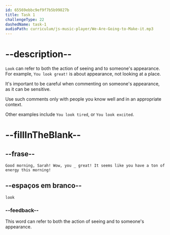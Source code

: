 ```yaml
---
id: 65569ebbc9ef9f7b5b99827b
title: Task 1
challengeType: 22
dashedName: task-1
audioPath: curriculum/js-music-player/We-Are-Going-to-Make-it.mp3
---
```


# --description--

`Look` can refer to both the action of seeing and to someone's appearance. For example, `You look great!` is about appearance, not looking at a place.

It's important to be careful when commenting on someone's appearance, as it can be sensitive.

Use such comments only with people you know well and in an appropriate context.

Other examples include `You look tired`, or `You look excited`.

# --fillInTheBlank--

## --frase--

`Good morning, Sarah! Wow, you _ great! It seems like you have a ton of energy this morning!`

## --espaços em branco--

`look`

### --feedback--

This word can refer to both the action of seeing and to someone's appearance.
